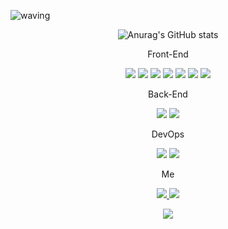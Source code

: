 ![waving](https://capsule-render.vercel.app/api?type=waving&height=200&text=KimKyungJu&fontAlign=70&fontAlignY=40&color=gradient)

<div align="center">
  
  ![Anurag's GitHub stats](https://github-readme-stats.vercel.app/api?username=kkj6670&show_icons=true)

  <p>Front-End<p>
<p>
  <img src="https://img.shields.io/badge/HTML5-E34F26?style=flat-square&logo=html5&logoColor=white"/>
  <img src="https://img.shields.io/badge/CSS3-1572B6?style=flat-square&logo=css3&logoColor=white"/>
  <img src="https://img.shields.io/badge/Javascript-ffb13b?style=flat-square&logo=javascript&logoColor=white"/>
  <img src="https://img.shields.io/badge/Typescript-3178C6?style=flat-square&logo=typescript&logoColor=white"/>
  <img src="https://img.shields.io/badge/React-61DAFB?style=flat-square&logo=react&logoColor=white"/>
  <img src="https://img.shields.io/badge/Next.js-000000?style=flat-square&logo=next.js&logoColor=white"/>
  <img src="https://img.shields.io/badge/Styled-components-DB7093?style=flat-square&logo=styled-components&logoColor=white"/>
</p>

<p>Back-End<p>
<p>
  <img src="https://img.shields.io/badge/NestJS-E0234E?style=flat-square&logo=nestjs&logoColor=white"/>
  <img src="https://img.shields.io/badge/Node.js-339933?style=flat-square&logo=node.js&logoColor=white"/>
</p>

<p>DevOps<p>
<p>
  <img src="https://img.shields.io/badge/Heroku-430098?style=flat-square&logo=heroku&logoColor=white"/>
  <img src="https://img.shields.io/badge/GitHub Pages-222222?style=flat-square&logo=githubpages&logoColor=white"/>
</p>

<p>Me<p>
<p>
  <a href="https://kkj6670.github.io/">
     <img src="https://img.shields.io/badge/Tech Blog-000000?style=flat-square&logo=bloglovin&logoColor=white"/>
  </a>
  <a href="mailto:jjy7201@gmail.com"><img src="https://img.shields.io/badge/Gmail-d14836?style=flat-square&logo=Gmail&logoColor=white&link=jjy7201@gmail.com"/></a>
</p>

<p>
  <a href="https://hits.seeyoufarm.com"><img src="https://hits.seeyoufarm.com/api/count/incr/badge.svg?url=https%3A%2F%2Fgithub.com%2Fkkj6670&count_bg=%23ED6DA3&title_bg=%2386757E&icon=github.svg&icon_color=%23E1DEDE&title=hits&edge_flat=false"/></a>
</p>
  
</div>
